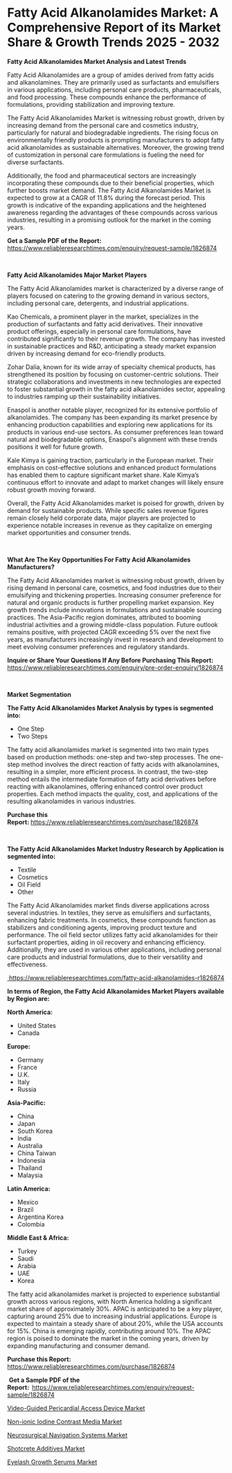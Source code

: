 <p><h1>Fatty Acid Alkanolamides Market: A Comprehensive Report of its Market Share & Growth Trends 2025 - 2032</h1></p><p><strong>Fatty Acid Alkanolamides Market Analysis and Latest Trends</strong></p>
<p><p>Fatty Acid Alkanolamides are a group of amides derived from fatty acids and alkanolamines. They are primarily used as surfactants and emulsifiers in various applications, including personal care products, pharmaceuticals, and food processing. These compounds enhance the performance of formulations, providing stabilization and improving texture.</p><p>The Fatty Acid Alkanolamides Market is witnessing robust growth, driven by increasing demand from the personal care and cosmetics industry, particularly for natural and biodegradable ingredients. The rising focus on environmentally friendly products is prompting manufacturers to adopt fatty acid alkanolamides as sustainable alternatives. Moreover, the growing trend of customization in personal care formulations is fueling the need for diverse surfactants.</p><p>Additionally, the food and pharmaceutical sectors are increasingly incorporating these compounds due to their beneficial properties, which further boosts market demand. The Fatty Acid Alkanolamides Market is expected to grow at a CAGR of 11.8% during the forecast period. This growth is indicative of the expanding applications and the heightened awareness regarding the advantages of these compounds across various industries, resulting in a promising outlook for the market in the coming years.</p></p>
<p><strong>Get a Sample PDF of the Report:&nbsp;</strong> <a href="https://www.reliableresearchtimes.com/enquiry/request-sample/1826874?utm_campaign=2175&utm_medium=2&utm_source=Github&utm_content=ia&utm_term=31012025&utm_id=fatty-acid-alkanolamides">https://www.reliableresearchtimes.com/enquiry/request-sample/1826874</a></p>
<p>&nbsp;</p>
<p><strong>Fatty Acid Alkanolamides Major Market Players</strong></p>
<p><p>The Fatty Acid Alkanolamides market is characterized by a diverse range of players focused on catering to the growing demand in various sectors, including personal care, detergents, and industrial applications.</p><p>Kao Chemicals, a prominent player in the market, specializes in the production of surfactants and fatty acid derivatives. Their innovative product offerings, especially in personal care formulations, have contributed significantly to their revenue growth. The company has invested in sustainable practices and R&D, anticipating a steady market expansion driven by increasing demand for eco-friendly products.</p><p>Zohar Dalia, known for its wide array of specialty chemical products, has strengthened its position by focusing on customer-centric solutions. Their strategic collaborations and investments in new technologies are expected to foster substantial growth in the fatty acid alkanolamides sector, appealing to industries ramping up their sustainability initiatives.</p><p>Enaspol is another notable player, recognized for its extensive portfolio of alkanolamides. The company has been expanding its market presence by enhancing production capabilities and exploring new applications for its products in various end-use sectors. As consumer preferences lean toward natural and biodegradable options, Enaspol's alignment with these trends positions it well for future growth.</p><p>Kale Kimya is gaining traction, particularly in the European market. Their emphasis on cost-effective solutions and enhanced product formulations has enabled them to capture significant market share. Kale Kimya’s continuous effort to innovate and adapt to market changes will likely ensure robust growth moving forward.</p><p>Overall, the Fatty Acid Alkanolamides market is poised for growth, driven by demand for sustainable products. While specific sales revenue figures remain closely held corporate data, major players are projected to experience notable increases in revenue as they capitalize on emerging market opportunities and consumer trends.</p></p>
<p>&nbsp;</p>
<p><strong>What Are The Key Opportunities For Fatty Acid Alkanolamides Manufacturers?</strong></p>
<p><p>The Fatty Acid Alkanolamides market is witnessing robust growth, driven by rising demand in personal care, cosmetics, and food industries due to their emulsifying and thickening properties. Increasing consumer preference for natural and organic products is further propelling market expansion. Key growth trends include innovations in formulations and sustainable sourcing practices. The Asia-Pacific region dominates, attributed to booming industrial activities and a growing middle-class population. Future outlook remains positive, with projected CAGR exceeding 5% over the next five years, as manufacturers increasingly invest in research and development to meet evolving consumer preferences and regulatory standards.</p></p>
<p><strong>Inquire or Share Your Questions If Any Before Purchasing This Report:</strong> <a href="https://www.reliableresearchtimes.com/enquiry/pre-order-enquiry/1826874?utm_campaign=2175&utm_medium=2&utm_source=Github&utm_content=ia&utm_term=31012025&utm_id=fatty-acid-alkanolamides">https://www.reliableresearchtimes.com/enquiry/pre-order-enquiry/1826874</a></p>
<p>&nbsp;</p>
<p><strong>Market Segmentation</strong></p>
<p><strong>The Fatty Acid Alkanolamides Market Analysis by types is segmented into:</strong></p>
<p><ul><li>One Step</li><li>Two Steps</li></ul></p>
<p><p>The fatty acid alkanolamides market is segmented into two main types based on production methods: one-step and two-step processes. The one-step method involves the direct reaction of fatty acids with alkanolamines, resulting in a simpler, more efficient process. In contrast, the two-step method entails the intermediate formation of fatty acid derivatives before reacting with alkanolamines, offering enhanced control over product properties. Each method impacts the quality, cost, and applications of the resulting alkanolamides in various industries.</p></p>
<p><strong>Purchase this Report:&nbsp;</strong><a href="https://www.reliableresearchtimes.com/purchase/1826874?utm_campaign=2175&utm_medium=2&utm_source=Github&utm_content=ia&utm_term=31012025&utm_id=fatty-acid-alkanolamides">https://www.reliableresearchtimes.com/purchase/1826874</a></p>
<p>&nbsp;</p>
<p><strong>The Fatty Acid Alkanolamides Market Industry Research by Application is segmented into:</strong></p>
<p><ul><li>Textile</li><li>Cosmetics</li><li>Oil Field</li><li>Other</li></ul></p>
<p><p>The Fatty Acid Alkanolamides market finds diverse applications across several industries. In textiles, they serve as emulsifiers and surfactants, enhancing fabric treatments. In cosmetics, these compounds function as stabilizers and conditioning agents, improving product texture and performance. The oil field sector utilizes fatty acid alkanolamides for their surfactant properties, aiding in oil recovery and enhancing efficiency. Additionally, they are used in various other applications, including personal care products and industrial formulations, due to their versatility and effectiveness.</p></p>
<p><a href="https://www.reliableresearchtimes.com/fatty-acid-alkanolamides-r1826874?utm_campaign=2175&utm_medium=2&utm_source=Github&utm_content=ia&utm_term=31012025&utm_id=fatty-acid-alkanolamides">&nbsp;https://www.reliableresearchtimes.com/fatty-acid-alkanolamides-r1826874</a></p>
<p><strong>In terms of Region, the Fatty Acid Alkanolamides Market Players available by Region are:</strong></p>
<p>
    <p> <strong> North America: </strong>
        <ul>
            <li>United States</li>
            <li>Canada</li>
        </ul>
        </p> 
    <p> <strong> Europe: </strong>
        <ul>
            <li>Germany</li>
            <li>France</li>
            <li>U.K.</li>
            <li>Italy</li>
            <li>Russia</li>
        </ul>
        </p> 
    <p> <strong> Asia-Pacific: </strong>
        <ul>
            <li>China</li>
            <li>Japan</li>
            <li>South Korea</li>
            <li>India</li>
            <li>Australia</li>
            <li>China Taiwan</li>
            <li>Indonesia</li>
            <li>Thailand</li>
            <li>Malaysia</li>
        </ul>
        </p> 
    <p> <strong> Latin America: </strong>
        <ul>
            <li>Mexico</li>
            <li>Brazil</li>
            <li>Argentina Korea</li>
            <li>Colombia</li>
        </ul>
        </p> 
    <p> <strong> Middle East & Africa: </strong>
        <ul>
            <li>Turkey</li>
            <li>Saudi</li>
            <li>Arabia</li>
            <li>UAE</li>
            <li>Korea</li>
        </ul>
    </p>
    </p>
<p><p>The fatty acid alkanolamides market is projected to experience substantial growth across various regions, with North America holding a significant market share of approximately 30%. APAC is anticipated to be a key player, capturing around 25% due to increasing industrial applications. Europe is expected to maintain a steady share of about 20%, while the USA accounts for 15%. China is emerging rapidly, contributing around 10%. The APAC region is poised to dominate the market in the coming years, driven by expanding manufacturing and consumer demand.</p></p>
<p><strong>Purchase this Report: </strong><a href="https://www.reliableresearchtimes.com/purchase/1826874?utm_campaign=2175&utm_medium=2&utm_source=Github&utm_content=ia&utm_term=31012025&utm_id=fatty-acid-alkanolamides">https://www.reliableresearchtimes.com/purchase/1826874</a></p>
<p>&nbsp;<strong>Get a Sample PDF of the Report:&nbsp;&nbsp;</strong><a href="https://www.reliableresearchtimes.com/enquiry/request-sample/1826874?utm_campaign=2175&utm_medium=2&utm_source=Github&utm_content=ia&utm_term=31012025&utm_id=fatty-acid-alkanolamides">https://www.reliableresearchtimes.com/enquiry/request-sample/1826874</a></p>
<p><strong></strong></p>
<p><p><a href="https://www.linkedin.com/pulse/data-global-video-guided-pericardial-access-device-markets-share-wmtic?utm_campaign=2175&utm_medium=2&utm_source=Github&utm_content=ia&utm_term=31012025&utm_id=fatty-acid-alkanolamides">Video-Guided Pericardial Access Device Market</a></p><p><a href="https://www.linkedin.com/pulse/exploring-growth-opportunities-non-ionic-iodine-contrast-media-lpxic?utm_campaign=2175&utm_medium=2&utm_source=Github&utm_content=ia&utm_term=31012025&utm_id=fatty-acid-alkanolamides">Non-ionic Iodine Contrast Media Market</a></p><p><a href="https://www.linkedin.com/pulse/neurosurgical-navigation-systems-market-expected-grow-108-7zxke?utm_campaign=2175&utm_medium=2&utm_source=Github&utm_content=ia&utm_term=31012025&utm_id=fatty-acid-alkanolamides">Neurosurgical Navigation Systems Market</a></p><p><a href="https://github.com/jerhoskinson197676/Market-Research-Report-List-1/blob/main/shotcrete-additives-market.md?utm_campaign=2175&utm_medium=2&utm_source=Github&utm_content=ia&utm_term=31012025&utm_id=fatty-acid-alkanolamides">Shotcrete Additives Market</a></p><p><a href="https://www.linkedin.com/pulse/technological-insights-growth-trends-eyelash-serums-mooqf?utm_campaign=2175&utm_medium=2&utm_source=Github&utm_content=ia&utm_term=31012025&utm_id=fatty-acid-alkanolamides">Eyelash Growth Serums Market</a></p></p>
